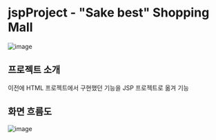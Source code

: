 # jspProject - "Sake best" Shopping Mall
![image](https://github.com/softwarej1/jsp_project_shopping_sakebest/assets/105643491/a263876d-1088-4758-ad63-19b4ce047dc4)

## 프로젝트 소개
이전에 HTML 프로젝트에서 구현했던 기능을 JSP 프로젝트로 옮겨 기능

## 화면 흐름도
![image](https://github.com/softwarej1/jsp_project_shopping_sakebest/assets/105643491/15e7b089-94c9-4edb-978a-7c6e85ef3395)
